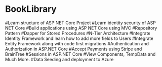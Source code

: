 # BookLibrary

#Learn structure of ASP NET Core Project
#Learn identity security of ASP NET Core
#Build applications using ASP NET Core using MVC
#Repository Pattern
#Dapper for Stored Procedures
#N-Tier Architecture
#Integrate Identity Framework and learn how to add more fields to Users
#Integrate Entity Framework along with code first migrations
#Authentication and Authorization in ASP.NET Core
#Accept Payments using Stripe and BrainTree
#Sessions in ASP.NET Core
#View Components, TempData and Much More.
#Data Seeding and deployment to Azure
